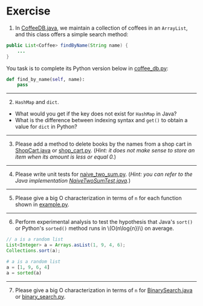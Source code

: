 # Exercise

1. In [CoffeeDB.java](https://github.com/ChenZhongPu/data-structure-swufe/tree/master/code/java/start/CoffeeDB.java), we maintain a collection of coffees in an `ArrayList`, and this class offers a simple search method:

```java
public List<Coffee> findByName(String name) {
    ...
}
```

You task is to complete its Python version below in [coffee_db.py](https://github.com/ChenZhongPu/data-structure-swufe/tree/master/code/python/start/coffee_db.py):

```python
def find_by_name(self, name):
    pass
```


---
2. `HashMap` and `dict`.
- What would you get if the key does not exist for `HashMap` in Java?
- What is the difference between indexing syntax and `get()` to obtain a value for `dict` in Python?

---
3. Please add a method to delete books by the names from a shop cart in [ShopCart.java](https://github.com/ChenZhongPu/data-structure-swufe/tree/master/code/java/start/src/ShopCart.java) or [shop_cart.py](https://github.com/ChenZhongPu/data-structure-swufe/tree/master/code/python/start/shop_cart.py). (*Hint: it does not make sense to store an item when its amount is less or equal 0.*)


---
4. Please write unit tests for [naive_two_sum.py](https://github.com/ChenZhongPu/data-structure-swufe/tree/master/code/python/start/naive_two_sum.py). (*Hint: you can refer to the Java implementation [NaiveTwoSumTest.java](https://github.com/ChenZhongPu/data-structure-swufe/tree/master/code/java/unit-work/src/test/java/org/swufe/datastructure/NaiveTwoSumTest.java).*)

---
5. Please give a big O characterization in terms of `n` for each function shown in [example.py](https://github.com/ChenZhongPu/data-structure-swufe/tree/master/code/python/start/example.py).

---
6. Perform experimental analysis to test the hypothesis that Java's `sort()` or Python's `sorted()` method runs in \\(O(n\log{n})\\) on average.

```java
// a is a random list
List<Integer> a = Arrays.asList(1, 9, 4, 6);
Collections.sort(a);
```

```python
# a is a random list
a = [1, 9, 6, 4]
a = sorted(a)
```

---
7. Please give a big O characterization in terms of `n` for [BinarySearch.java](https://github.com/ChenZhongPu/data-structure-swufe/tree/master/code/java/unit-work/src/main/java/org/swufe/datastructure/BinarySearch.java) or [binary_search.py](https://github.com/ChenZhongPu/data-structure-swufe/tree/master/code/python/start/binary_search.py).